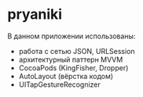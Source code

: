 # pryaniki

В данном приложении использованы:
- работа с сетью JSON, URLSession
- архитектурный паттерн MVVM
- CocoaPods (KingFisher, Dropper)
- AutoLayout (вёрстка кодом)
- UITapGestureRecognizer
